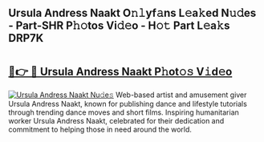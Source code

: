 ## Ursula Andress Naakt O𝚗𝚕yf𝚊ns L𝚎a𝚔ed N𝚞𝚍es - Part-SHR P𝚑𝚘tos Vi𝚍𝚎o - H𝚘𝚝 Part L𝚎a𝚔s DRP7K

# <h2><a href="http://kf0uco.oniu.top/?m=Ursula+Andress+Naakt">🔗👉 🔴 Ursula Andress Naakt P𝚑ot𝚘𝚜 V𝚒d𝚎o</a></h2>

[![Ursula Andress Naakt Nu𝚍e𝚜](https://i.imgur.com/0qMVB7G.gif)](http://kf0uco.oniu.top/?m=Ursula+Andress+Naakt)
Web-based artist and amusement giver Ursula Andress Naakt, known for publishing dance and lifestyle tutorials through trending dance moves and short films. Inspiring humanitarian worker Ursula Andress Naakt, celebrated for their dedication and commitment to helping those in need around the world.  
